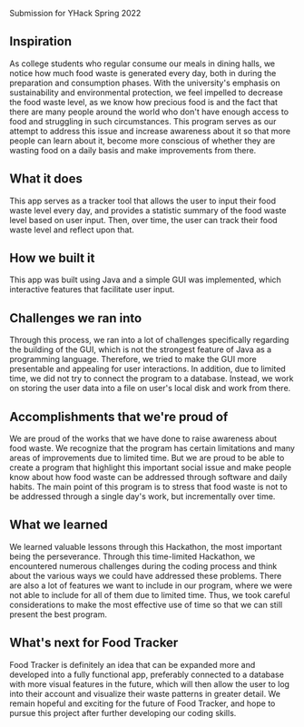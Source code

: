 Submission for YHack Spring 2022

## Inspiration
As college students who regular consume our meals in dining halls, we notice how much food waste is generated every day, both in during the preparation and consumption phases. With the university's emphasis on sustainability and environmental protection, we feel impelled to decrease the food waste level, as we know how precious food is and the fact that there are many people around the world who don't have enough access to food and struggling in such circumstances. This program serves as our attempt to address this issue and increase awareness about it so that more people can learn about it, become more conscious of whether they are wasting food on a daily basis and make improvements from there.
## What it does
This app serves as a tracker tool that allows the user to input their food waste level every day, and provides a statistic summary of the food waste level based on user input. Then, over time, the user can track their food waste level and reflect upon that.
## How we built it
This app was built using Java and a simple GUI was implemented, which interactive features that facilitate user input.
## Challenges we ran into
Through this process, we ran into a lot of challenges specifically regarding the building of the GUI, which is not the strongest feature of Java as a programming language. Therefore, we tried to make the GUI more presentable and appealing for user interactions. In addition, due to limited time, we did not try to connect the program to a database. Instead, we work on storing the user data into a file on user's local disk and work from there.
## Accomplishments that we're proud of
We are proud of the works that we have done to raise awareness about food waste. We recognize that the program has certain limitations and many areas of improvements due to limited time. But we are proud to be able to create a program that highlight this important social issue and make people know about how food waste can be addressed through software and daily habits. The main point of this program is to stress that food waste is not to be addressed through a single day's work, but incrementally over time.
## What we learned
We learned valuable lessons through this Hackathon, the most important being the perseverance. Through this time-limited Hackathon, we encountered numerous challenges during the coding process and think about the various ways we could have addressed these problems. There are also a lot of features we want to include in our program, where we were not able to include for all of them due to limited time. Thus, we took careful considerations to make the most effective use of time so that we can still present the best program.
## What's next for Food Tracker
Food Tracker is definitely an idea that can be expanded more and developed into a fully functional app, preferably connected to a database with more visual features in the future, which will then allow the user to log into their account and visualize their waste patterns in greater detail. We remain hopeful and exciting for the future of Food Tracker, and hope to pursue this project after further developing our coding skills.
